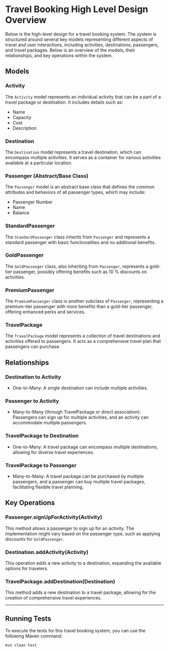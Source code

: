 # Travel Booking High Level Design Overview

Below is the high-level design for a travel booking system. The system is structured around several key models representing different aspects of travel and user interactions, including activities, destinations, passengers, and travel packages. Below is an overview of the models, their relationships, and key operations within the system.

## Models

### Activity

The `Activity` model represents an individual activity that can be a part of a travel package or destination. It includes details such as:

- Name
- Capacity
- Cost
- Description

### Destination

The `Destination` model represents a travel destination, which can encompass multiple activities. It serves as a container for various activities available at a particular location.

### Passenger (Abstract/Base Class)

The `Passenger` model is an abstract base class that defines the common attributes and behaviors of all passenger types, which may include:

- Passenger Number
- Name
- Balance

### StandardPassenger

The `StandardPassenger` class inherits from `Passenger` and represents a standard passenger with basic functionalities and no additional benefits.

### GoldPassenger

The `GoldPassenger` class, also inheriting from `Passenger`, represents a gold-tier passenger, possibly offering benefits such as 10 % discounts on activities.

### PremiumPassenger

The `PremiumPassenger` class is another subclass of `Passenger`, representing a premium-tier passenger with more benefits than a gold-tier passenger, offering enhanced perks and services.

### TravelPackage

The `TravelPackage` model represents a collection of travel destinations and activities offered to passengers. It acts as a comprehensive travel plan that passengers can purchase.

## Relationships

### Destination to Activity

- One-to-Many: A single destination can include multiple activities.

### Passenger to Activity

- Many-to-Many (through TravelPackage or direct association): Passengers can sign up for multiple activities, and an activity can accommodate multiple passengers.

### TravelPackage to Destination

- One-to-Many: A travel package can encompass multiple destinations, allowing for diverse travel experiences.

### TravelPackage to Passenger

- Many-to-Many: A travel package can be purchased by multiple passengers, and a passenger can buy multiple travel packages, facilitating flexible travel planning.

## Key Operations

### Passenger.signUpForActivity(Activity)

This method allows a passenger to sign up for an activity. The implementation might vary based on the passenger type, such as applying discounts for `GoldPassenger`.

### Destination.addActivity(Activity)

This operation adds a new activity to a destination, expanding the available options for travelers.

### TravelPackage.addDestination(Destination)

This method adds a new destination to a travel package, allowing for the creation of comprehensive travel experiences.

---

## Running Tests

To execute the tests for this travel booking system, you can use the following Maven command:

```bash
mvn clean test
```
